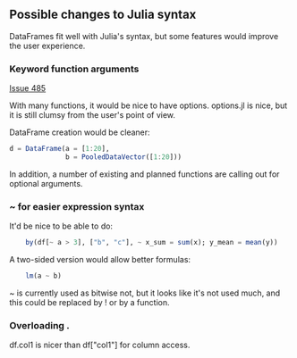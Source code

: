 ## Possible changes to Julia syntax

DataFrames fit well with Julia's syntax, but some features would
improve the user experience. 

### Keyword function arguments

[Issue 485](https://github.com/JuliaLang/julia/issues/485)

With many functions, it would be nice to have options. options.jl is
nice, but it is still clumsy from the user's point of view.

DataFrame creation would be cleaner:

```julia
d = DataFrame(a = [1:20],
              b = PooledDataVector([1:20]))
```              

In addition, a number of existing and planned functions are calling
out for optional arguments.

### ~ for easier expression syntax

It'd be nice to be able to do:

```julia
    by(df[~ a > 3], ["b", "c"], ~ x_sum = sum(x); y_mean = mean(y))
```    
A two-sided version would allow better formulas:

```julia
    lm(a ~ b)
```

~ is currently used as bitwise not, but it looks like it's not used
much, and this could be replaced by ! or by a function.


### Overloading .

df.col1 is nicer than df["col1"] for column access.


